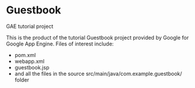 # Guestbook
GAE tutorial project

This is the product of the tutorial Guestbook project provided by Google for Google App Engine.
Files of interest include:
- pom.xml
- webapp.xml
- guestbook.jsp
- and all the files in the source src/main/java/com.example.guestbook/ folder
